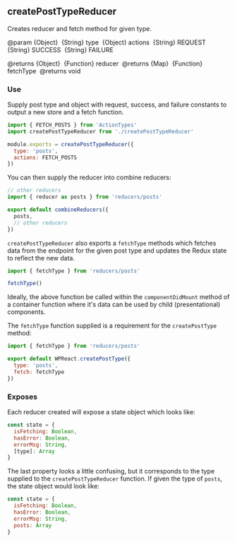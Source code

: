 ## createPostTypeReducer

Creates reducer and fetch method for given type.

@param {Object}
​ {String} type
​ {Object} actions
​   {String} REQUEST
​   {String} SUCCESS
​   {String} FAILURE    

@returns {Object}
​ {Function} reducer
​   @returns {Map}
​ {Function} fetchType
​   @returns void

### Use

Supply post type and object with request, success, and failure constants to output a new store and a fetch function.

```javascript
import { FETCH_POSTS } from 'ActionTypes'
import createPostTypeReducer from './createPostTypeReducer'

module.exports = createPostTypeReducer({
  type: 'posts',
  actions: FETCH_POSTS
})
```

You can then supply the reducer into combine reducers:

```javascript
// other reducers
import { reducer as posts } from 'reducers/posts'

export default combineReducers({
  posts,
  // other reducers
})
```

`createPostTypeReducer` also exports a `fetchType` methods which fetches data from the endpoint for the given post type and updates the Redux state to reflect the new data.

```javascript
import { fetchType } from 'reducers/posts'

fetchType()
```

Ideally, the above function be called within the `componentDidMount` method of a container function where it's data can be used by child (presentational) components.

The `fetchType` function supplied is a requirement for the `createPostType` method:

```javascript
import { fetchType } from 'reducers/posts'

export default WPReact.createPostType({
  type: 'posts',
  fetch: fetchType
})
```
### Exposes

Each reducer created will expose a state object which looks like:

```javascript
const state = {
  isFetching: Boolean,
  hasError: Boolean,
  errorMsg: String,
  [type]: Array
}
```

The last property looks a little confusing, but it corresponds to the type supplied to the `createPostTypeReducer` function. If given the type of `posts`, the state object would look like:

```javascript
const state = {
  isFetching: Boolean,
  hasError: Boolean,
  errorMsg: String,
  posts: Array
}
```

